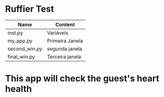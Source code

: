 # Ruffier Test

Name | Content
-------------------|-------------------
inst.py | Variáveis
my_app.py | Primeira Janela
second_win.py | segunda janela
final_win.py | Terceira janela

# This app will check the guest's heart  health 